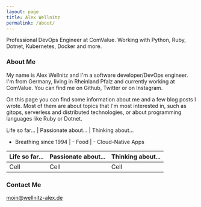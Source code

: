 ```yaml
---
layout: page
title: Alex Wellnitz
permalink: /about/
---
```


Professional DevOps Engineer at ComValue. 
Working with Python, Ruby, Dotnet, Kubernetes, Docker and more. 

### About Me
My name is Alex Wellnitz and I'm a software developer/DevOps engineer. I'm from Germany, living in Rheinland Pfalz and currently working at ComValue. You can find me on Github, Twitter or on Instagram.

On this page you can find some information about me and a few blog posts I wrote. Most of them are about topics that I'm most interested in, such as gitops, serverless and distributed technologies, or about programming languages like Ruby or Dotnet.

Life so far... | Passionate about... | Thinking about...
- Breathing since 1994 | - Food | - Cloud-Native Apps

Life so far...  | Passionate about...   | Thinking about...
------          | ------                | ------
Cell            | Cell                  | Cell

### Contact Me

[moin@wellnitz-alex.de](mailto:moin@wellnitz-alex.de)